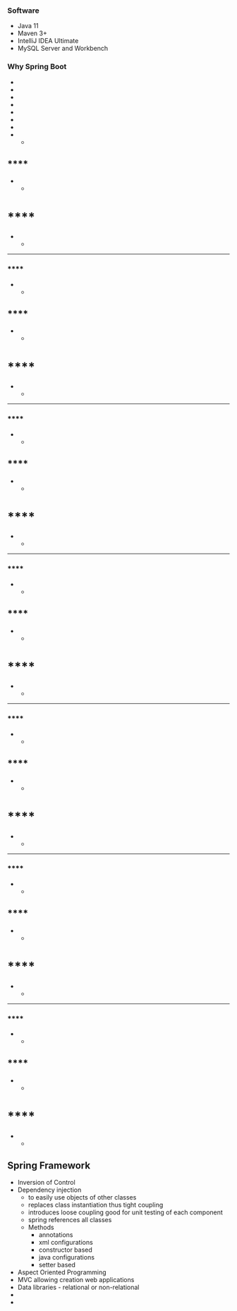 ### **Software**
* Java 11
* Maven 3+
* IntelliJ IDEA Ultimate
* MySQL Server and Workbench

### **Why Spring Boot**
* 
* 
* 
* 
* 
* 
* 
* 
	- 
## ****
* 
	- 
# ****
* 
	- 
	
*******************
### ****
* 
	- 
## ****
* 
	- 
# ****
* 
	- 
	
*******************
### ****
* 
	- 
## ****
* 
	- 
# ****
* 
	- 

*******************
### ****
* 
	- 
## ****
* 
	- 
# ****
* 
	- 

*******************
### ****
* 
	- 
## ****
* 
	- 
# ****
* 
	- 

*******************
### ****
* 
	- 
## ****
* 
	- 
# ****
* 
	- 

*******************
### ****
* 
	- 
## ****
* 
	- 
# ****
* 
	- 
## Spring Framework
* Inversion of Control
* Dependency injection
	- to easily use objects of other classes
	- replaces class instantiation thus tight coupling
	- introduces loose coupling good for unit testing of each component
	- spring references all classes
	- Methods
		- annotations
		- xml configurations
		- constructor based
		- java configurations
		- setter based
* Aspect Oriented Programming
* MVC allowing creation web applications
* Data libraries - relational or non-relational
* 
* 
